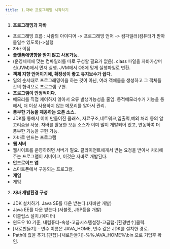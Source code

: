 ```yaml
---
title: 1.자바 프로그래밍 시작하기
---
```


1.  **프로그래밍과 자바**
* 프로그래밍 흐름 : 사람의 아이디어 -> 프로그래밍 언어 -> 컴파일러(컴퓨터가 받아들일수 있도록)->실행
* 자바 이점
* **플랫폼에영향을 받지 않고 사용가능.**
* (운영체제에 맞는 컴파일러를 따로 구성할 필요가 없음). class 파일을 자바가상머신(JVM)에서 먼저 실행. JVM에서 OS에 맞게 실행파일로 변환.
* **객체 지향 언어이기에, 확장성이 좋고 유지보수가 쉽다.**
*  일의 순서대로 프로그래밍이을 하는 것이 아닌, 여러 객체들을 생성하고 그 객체들 간의 협력으로 프로그램 구현.
* **프로그램이 안정적이다.**
*  메모리를 직접 제어하지 않아서 오류 발생가능성을 줄임. 동적메모리수거 기능을 통해서, 더 이상 사용하지 않는 메모리를 알아서 관리.
* **풍부한 기능을 제공하는 오픈 소스.**
* JDK를 통해서 이미 만들어진 클래스, 자료구조,네트워크,입출력,예외 처리 등의 알고리즘을 사용. 자바를 활용한 오픈 소스가 이미 많이 개발되어 있고, 연동하여 더 풍부한 기능을 구현 가능.
* 자바로 만드는 프로그램
* **웹 서버**
*	웹사이트를 운영하려면 서버가 필요.  클라이언트에게서 받는 요청을 받아서 처리해주는 프로그램이 서버이고, 이것은 자바로 개발된다.
* **안드로이드 앱**
*	스마트폰에서 구동되는 프로그램.
* **게임**
* 게임

2. **자바 개발환경 구성**
* JDK 설치하기. Java SE를 다운 받는다.(자바만 개발)
* Java EE를 다운 받는다.(서블릿, JSP등을 개발)
* 이클립스 설치.(에디터)
* 윈도우 10 기준, 내컴퓨터-속성-고급시스템설정-고급탭-[환경변수]클릭. 
* [새로만들기] - 변수 이름은 JAVA_HOME, 변수 값은 JDK를 설치한 경로.
* Path에 값을 추가.[편집]-[새로만들기]-%%JAVA_HOME%\bin 으로 기입후 확인.

